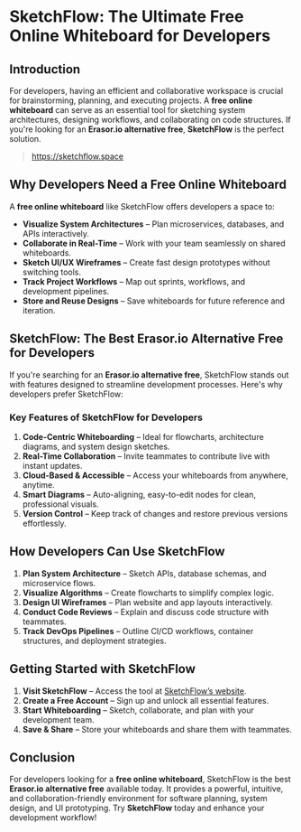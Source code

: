 # SketchFlow: The Ultimate Free Online Whiteboard for Developers

## Introduction

For developers, having an efficient and collaborative workspace is crucial for brainstorming, planning, and executing projects. A **free online whiteboard** can serve as an essential tool for sketching system architectures, designing workflows, and collaborating on code structures. If you're looking for an **Erasor.io alternative free**, **SketchFlow** is the perfect solution.

> https://sketchflow.space


## Why Developers Need a Free Online Whiteboard

A **free online whiteboard** like SketchFlow offers developers a space to:
- **Visualize System Architectures** – Plan microservices, databases, and APIs interactively.
- **Collaborate in Real-Time** – Work with your team seamlessly on shared whiteboards.
- **Sketch UI/UX Wireframes** – Create fast design prototypes without switching tools.
- **Track Project Workflows** – Map out sprints, workflows, and development pipelines.
- **Store and Reuse Designs** – Save whiteboards for future reference and iteration.

## SketchFlow: The Best Erasor.io Alternative Free for Developers

If you're searching for an **Erasor.io alternative free**, SketchFlow stands out with features designed to streamline development processes. Here's why developers prefer SketchFlow:

### Key Features of SketchFlow for Developers

1. **Code-Centric Whiteboarding** – Ideal for flowcharts, architecture diagrams, and system design sketches.
2. **Real-Time Collaboration** – Invite teammates to contribute live with instant updates.
3. **Cloud-Based & Accessible** – Access your whiteboards from anywhere, anytime.
4. **Smart Diagrams** – Auto-aligning, easy-to-edit nodes for clean, professional visuals.
5. **Version Control** – Keep track of changes and restore previous versions effortlessly.

## How Developers Can Use SketchFlow

1. **Plan System Architecture** – Sketch APIs, database schemas, and microservice flows.
2. **Visualize Algorithms** – Create flowcharts to simplify complex logic.
3. **Design UI Wireframes** – Plan website and app layouts interactively.
4. **Conduct Code Reviews** – Explain and discuss code structure with teammates.
5. **Track DevOps Pipelines** – Outline CI/CD workflows, container structures, and deployment strategies.

## Getting Started with SketchFlow

1. **Visit SketchFlow** – Access the tool at [SketchFlow’s website](https://sketchflow.space/).
2. **Create a Free Account** – Sign up and unlock all essential features.
3. **Start Whiteboarding** – Sketch, collaborate, and plan with your development team.
4. **Save & Share** – Store your whiteboards and share them with teammates.

## Conclusion

For developers looking for a **free online whiteboard**, SketchFlow is the best **Erasor.io alternative free** available today. It provides a powerful, intuitive, and collaboration-friendly environment for software planning, system design, and UI prototyping. Try **SketchFlow** today and enhance your development workflow!

